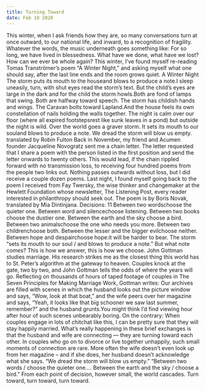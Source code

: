 ```yaml
---
title: Turning Toward
date: Feb 18 2020
---
```


This winter, when I ask friends how they are, so many conversations turn at once outward, to our national life, and inward, to a recognition of fragility. Whatever the words, the music underneath goes something like: For so long, we have lived in blessedness. What have we done, what have we lost? How can we ever be whole again? This winter, I’ve found myself re-reading Tomas Tranströmer’s poem “A Winter Night,” and asking myself what one should say, after the last line ends and the room grows quiet. A Winter Night The storm puts its mouth to the houseand blows to produce a note.I sleep uneasily, turn, with shut eyes read the storm’s text. But the child’s eyes are large in the dark and for the child the storm howls.Both are fond of lamps that swing. Both are halfway toward speech. The storm has childish hands and wings. The Caravan bolts toward Lapland.And the house feels its own constellation of nails holding the walls together. The night is calm over our floor (where all expired footstepsrest like sunk leaves in a pond) but outside the night is wild. Over the world goes a graver storm. It sets its mouth to our souland blows to produce a note. We dread the storm will blow us empty. translated by Robin Fulton Back in November, my friend and Acumen founder Jacqueline Novogratz sent me a chain letter. The letter requested that I share a poem with the person listed in the first position and send the letter onwards to twenty others. This would lead, if the chain rippled forward with no transmission loss, to receiving four hundred poems from the people two links out. Nothing passes outwards without loss, but I did receive a couple dozen poems. Last night, I found myself going back to the poem I received from Fay Twersky, the wise thinker and changemaker at the Hewlett Foundation whose newsletter, The Listening Post, every reader interested in philanthropy should seek out. The poem is by Boris Novak, translated by Mia Dintinjana. Decisions: 11 Between two wordschoose the quieter one. Between word and silencechoose listening. Between two books choose the dustier one. Between the earth and the sky choose a bird. Between two animalschoose the one who needs you more. Between two childrenchoose both. Between the lesser and the bigger evilchoose neither. Between hope and despairchoose hope:it will be harder to bear. The storm “sets its mouth to our soul / and blows to produce a note.” But what note comes? This is how we answer, this is how we choose. John Gottman studies marriage. His research strikes me as the closest thing this world has to St. Peter’s algorithm at the gateway to heaven. Couples knock at the gate, two by two, and John Gottman tells the odds of where the years will go. Reflecting on thousands of hours of taped footage of couples in The Seven Principles for Making Marriage Work, Gottman writes: Our archives are filled with scenes in which the husband looks out the picture window and says, “Wow, look at that boat,” and the wife peers over her magazine and says, “Yeah, it looks like that big schooner we saw last summer, remember?” and the husband grunts.You might think I’d find viewing hour after hour of such scenes unbearably boring. On the contrary: When couples engage in lots of chitchat like this, I can be pretty sure that they will stay happily married. What’s really happening in these brief exchanges is that the husband and wife are connecting — they are turning toward each other. In couples who go on to divorce or live together unhappily, such small moments of connection are rare. More often the wife doesn’t even look up from her magazine – and if she does, her husband doesn’t acknowledge what she says. “We dread the storm will blow us empty.” “Between two words / choose the quieter one…. Between the earth and the sky / choose a bird.” From each point of decision, however small, the world cascades. Turn toward, turn toward, turn toward.
